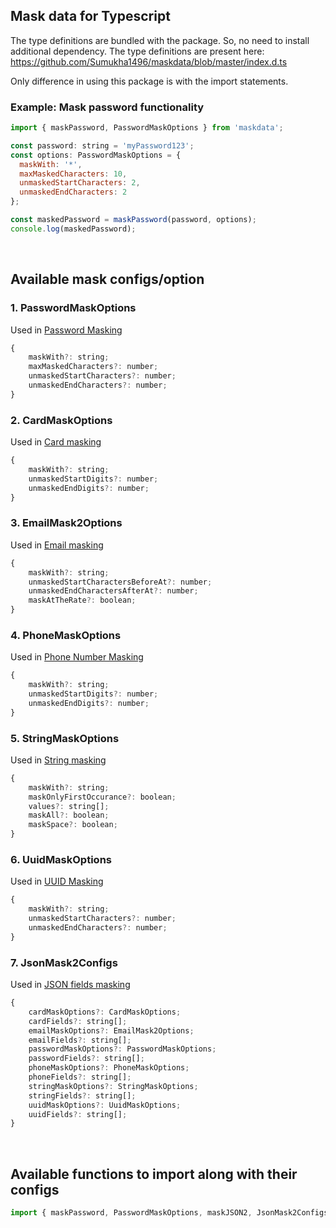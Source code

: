 ## Mask data for Typescript
The type definitions are bundled with the package. So, no need to install additional dependency. The type definitions are present here: https://github.com/Sumukha1496/maskdata/blob/master/index.d.ts 

Only difference in using this package is with the import statements. 

### Example: Mask password functionality

```javascript
import { maskPassword, PasswordMaskOptions } from 'maskdata';

const password: string = 'myPassword123';
const options: PasswordMaskOptions = {
  maskWith: '*',
  maxMaskedCharacters: 10,
  unmaskedStartCharacters: 2,
  unmaskedEndCharacters: 2
};

const maskedPassword = maskPassword(password, options);
console.log(maskedPassword);
```
<br/>

## Available mask configs/option
### 1. PasswordMaskOptions
Used in [Password Masking](#mask-password)
```javascript
{
    maskWith?: string;
    maxMaskedCharacters?: number;
    unmaskedStartCharacters?: number;
    unmaskedEndCharacters?: number;
}
```

### 2. CardMaskOptions
Used in [Card masking](./README.md#mask-card-number)
```javascript
{
    maskWith?: string;
    unmaskedStartDigits?: number;
    unmaskedEndDigits?: number;
}
```

### 3. EmailMask2Options
Used in [Email masking](./README.md#mask-email-id)
```javascript
{
    maskWith?: string;
    unmaskedStartCharactersBeforeAt?: number;
    unmaskedEndCharactersAfterAt?: number;
    maskAtTheRate?: boolean;
}
```

### 4. PhoneMaskOptions
Used in [Phone Number Masking](#mask-phone-number)
```javascript
{
    maskWith?: string;
    unmaskedStartDigits?: number;
    unmaskedEndDigits?: number;
}
```
### 5. StringMaskOptions
Used in [String masking](./README.md#mask-the-characters-or-words-in-the-string)
```javascript
{
    maskWith?: string;
    maskOnlyFirstOccurance?: boolean;
    values?: string[];
    maskAll?: boolean;
    maskSpace?: boolean;
}
```

### 6. UuidMaskOptions
Used in [UUID Masking](#mask-uuid)
```javascript
{
    maskWith?: string;
    unmaskedStartCharacters?: number;
    unmaskedEndCharacters?: number;
} 
```

### 7. JsonMask2Configs
Used in [JSON fields masking](#mask-json)
```javascript
{
    cardMaskOptions?: CardMaskOptions;
    cardFields?: string[];
    emailMaskOptions?: EmailMask2Options;
    emailFields?: string[];
    passwordMaskOptions?: PasswordMaskOptions;
    passwordFields?: string[];
    phoneMaskOptions?: PhoneMaskOptions;
    phoneFields?: string[];
    stringMaskOptions?: StringMaskOptions;
    stringFields?: string[];
    uuidMaskOptions?: UuidMaskOptions;
    uuidFields?: string[];
}
```

<br/>

## Available functions to import along with their configs
```javascript
import { maskPassword, PasswordMaskOptions, maskJSON2, JsonMask2Configs, maskPhone, PhoneMaskOptions, maskEmail2, EmailMask2Options, maskCard, CardMaskOptions, maskString, StringMaskOptions, maskUuid, UuidMaskOptions, getInnerProperty, replaceValue } from 'maskdata';
```
